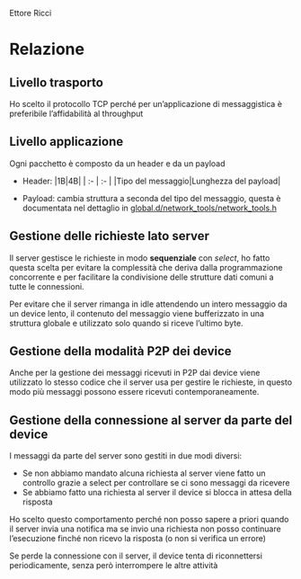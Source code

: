 Ettore Ricci
# **Relazione**
## Livello trasporto
Ho scelto il protocollo TCP perché per un’applicazione di messaggistica è preferibile l’affidabilità al throughput
## Livello applicazione
Ogni pacchetto è composto da un header e da un payload

- Header:
    |1B|4B|
    | :- | :- |
    |Tipo del messaggio|Lunghezza del payload|

- Payload: cambia struttura a seconda del tipo del messaggio, questa è documentata nel dettaglio in [global.d/network\_tools/network\_tools.h](global.d/network\_tools/network\_tools.h)
## Gestione delle richieste lato server
Il server gestisce le richieste in modo **sequenziale** con *select*, ho fatto questa scelta per evitare la complessità che deriva dalla programmazione concorrente e per facilitare la condivisione delle strutture dati comuni a tutte le connessioni.

Per evitare che il server rimanga in idle attendendo un intero messaggio da un device lento, il contenuto del messaggio viene bufferizzato in una struttura globale e utilizzato solo quando si riceve l’ultimo byte.
## Gestione della modalità P2P dei device
Anche per la gestione dei messaggi ricevuti in P2P dai device viene utilizzato lo stesso codice che il server usa per gestire le richieste, in questo modo più messaggi possono essere ricevuti contemporaneamente. 
## Gestione della connessione al server da parte del device
I messaggi da parte del server sono gestiti in due modi diversi:
-	Se non abbiamo mandato alcuna richiesta al server viene fatto un controllo grazie a select per controllare se ci sono messaggi da ricevere
-	Se abbiamo fatto una richiesta al server il device si blocca in attesa della risposta

Ho scelto questo comportamento perché non posso sapere a priori quando il server invia una notifica ma se invio una richiesta non posso continuare l’esecuzione finché non ricevo la risposta (o non si verifica un errore)

Se perde la connessione con il server, il device tenta di riconnettersi periodicamente, senza però interrompere le altre attività